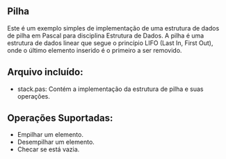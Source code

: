 ## Pilha
Este é um exemplo simples de implementação de uma estrutura de dados de pilha em Pascal para disciplina Estrutura de Dados. A pilha é uma estrutura de dados linear que segue o princípio LIFO (Last In, First Out), onde o último elemento inserido é o primeiro a ser removido.

## Arquivo incluído:
- stack.pas: Contém a implementação da estrutura de pilha e suas operações.

## Operações Suportadas:
- Empilhar um elemento.
- Desempilhar um elemento.
- Checar se está vazia.
